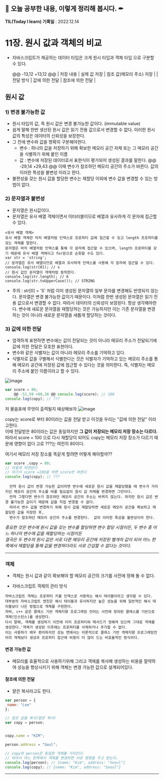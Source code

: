 ## 📕 오늘 공부한 내용, 이렇게 정리해 봅시다. ✒

**TIL(Today I learn) 기록일** : 2022.12.14

# 11장. 원시 값과 객체의 비교

- 자바스크립트가 제공하는 데이터 타입은 크게 원시 타입과 객체 타입 으로 구분할 수 있다.

	@@ -13,12 +13,12 @@
| 저장 내용 | 실제 값 저장 | 참조 값(메모리 주소) 저장 |
| 전달 방식 | 값에 의한 전달 | 참조에 의한 전달 |

## 원시 값

### 1) 변경 불가능한 값

- 원시 타입의 값, 즉 원시 값은 변경 불가능한 값이다. (immutable value)
- 쉽게 말해 한번 생선된 원시 값은 읽기 전용 값으로서 변경할 수 없다. 이러한 원시 값의 특성은 데이터의 신뢰성을 보장한다.
- 그 전에 변수와 값을 명확히 구분해야한다.
  - 변수 : 하나의 값을 저장하기 위해 확보한 메모리 공간 자체 또는 그 메모리 공간을 식별하기 위해 붙인 이름
  - 값   : 변수에 저장된 데이터로서 표현식이 평가되어 생성된 결과를 말한다.
	@@ -29,14 +29,43 @@
  이때 변수가 참조하던 메모리 공간의 주소가 바뀐다. 값의 이러한 특성을 불변성 이라고 한다.
- 불편성을 갖는 원시 값을 할당한 변수는 재할당 이외에 변수 값을 변경할 수 있는 방법이 없다.

### 2) 문자열과 불변성

- 문자열은 원시값이다. 
- 문자열은 유사 배열 객체이면서 이터러블이므로 배열과 유사하게 각 문자에 접근할 수 있다.

```
<유사 배열 객체>
유사 배열 객체란 마치 배열처럼 인덱스로 프로퍼티 값에 접근할 수 있고 length 프로퍼티를 갖는 객체를 말한다.
문자열은 마치 배열처럼 인덱스를 통해 각 문자에 접근할 수 있으며, length 프로퍼티를 갖기 때문에 유사 배열 객체이고 for문으로 순회할 수도 있다. 
var str = 'string';
// 문자열은 유사 배열이므로 배열과 유사하게 인덱스를 사용해 각 문자에 접근할 수 있다.
console.log(str[0]); // s
// 원시 값인 문자열이 객체처럼 동작한다.
console.log(str.length); // 6
console.log(str.toUpperCase()); // STRING
```
- 주의 : str[0] = 'S' 처럼 이미 생성된 문자열의 일부 문자를 변경해도 반영되지 않는다.
        문자열은 변경 불가능한 값이기 때문이다.
        이처럼 한번 생성된 문자열은 읽기 전용 값으로서 변경할 수 없다.
        따라서 데이터의 신뢰성이 보장된다.
        항상 생각해야한다. 변수에 새로운 문자열을 재할당하는 것은 가능하지만 이는 기존 문자열을 변경하는 것이 아니라
        새로운 문자열을 새롭게 할당하는 것이다. 

###  3) 값에 의한 전달

- 엄격하게 표현하면 변수에는 값이 전달되는 것이 아니라 메모리 주소가 전달되기에 값에 의한 전달은 모호한 표현이다. 
- 변수와 같은 식별자는 값이 아니라 메모리 주소를 기억하고 있다.
- 식별자로 값을 구별해서 식별한다는 것은 식별자가 기억하고 있는 메모리 주소를 통해 메모리 공간에 저장된 값에 접근할 수 있다는 것을 의미한다.
  즉, 식별자는 메모리 주소에 붙인 이름이라고 할 수 있다.

![image](https://user-images.githubusercontent.com/76567238/207576990-9a160d7d-b45a-4444-8f35-a8c69ae9b214.png)


```js
var score = 80;
	@@ -51,59 +80,38 @@ console.log(score); // 100
console.log(copy); // ???
```
저 물음표에 무엇이 출력될지 예상해보자 
![image](https://user-images.githubusercontent.com/76567238/207599250-836fc425-cb3b-47e9-b8e4-9ae081c52012.png)



  copy는 score로 부터 80이라는 값을 전달 받고 이것을 우리는 "값에 의한 전달" 이라고한다.   
  이때 전달받은 80이라는 값은 동일하지만 **그 값이 저장되는 메모리 저장 장소는 다르다.**   
  따라서 score = 100 으로 다시 재할당이 되어도 copy는 메모리 저장 장소가 다르기 때문에 영향이 없다 고로 ???는 여전히 80이다.   

여기서 메모리 저장 장소를 똑같게 할려면 어떻게 해야할까??

```js
var score ,copy = 80;
// 이렇게 하면된다   
// 여기서 score =100을 하면 score만 바뀐다   
console.log(copy); // ??? 
```

```
  만약 원시 값이 변경 가능한 값이라면 변수에 새로운 원시 값을 재할당했을 때 변수가 가리키던 메모리 공간의 주소를 바꿀 필요없이 원시 값 자체를 변경하면 그만이다.   
  만약 그렇다면 변수가 참조하던 메모리 공간의 주소는 바뀌지 않는다. 하지만 원시 값은 변경 불가능한 값이기 때문에 값을 직접 변경할 수 없다.    
  따라서 변수 값을 변경하기 위해 원시 값을 재할당하면 새로운 메모리 공간을 확보하고 재할당한 값을 저장한 후,   
  변수가 참조하던 메모리 공간의 주소를 변경한다.  값의 이러한 특성을 불변성이라 한다.
```

*중요한 것은 변수에 원시 값을 갖는 변수를 할당하면 변수 할당 시점이든, 두 변수 중 어느 하나의 변수에 값을 재할당하는 시점이든    
 결국은 두 변수의 원시 값은 서로 다른 메모리 공간에 저장된 별개의 값이 되어 어느 한쪽에서 재할당을 통해 값을 변경하더라도 서로 간섭할 수 없다는 것이다.*

---

### 객체

- 객체는 원시 값과 같이 확보해야 할 메모리 공간의 크기를 사전에 정해 둘 수 없다.

- 자바스크립트 객체의 관리 방식
```
자바스크립트 객체는 프로퍼티 키를 인덱스로 사용하는 해시 테이블이라고 생각할 수 있다.
대부분의 자바스크립트 엔진은 해시 테이블과 유사하지만 높은 성능을 위해 일반적인 해시 테이블보다 나은 방법으로 객체를 구현한다.
자바, c++ 같은 클래스 기반 객체지향 프로그래밍 언어는 사전에 정의된 클래스를 기반으로 객체(인스턴스)를 생성한다. 
다시 말해, 객체를 생성하기 이전에 이미 프로퍼티와 메서드가 정해져 있으며 그대로 객체를 생성한다.'객체가 생성된 이후에는 프로퍼티를 삭제하거나 추가할 수 없다.
이는 사용하기 매우 편리하지만 성능 면에서는 이론적으로 클래스 기반 객체지향 프로그래밍언어의 객체보다 생성과 프로퍼티 접근에 비용이 더 많이 드는 비효율적인 방식이다.
```

#### 변경 가능한 값

- 메모리를 효율적으로 사용하기위해 그리고 객체를 복사해 생성하는 비용을 절약하여 성능을 향상시키기 위해 객체는 변경 가능한 값으로 설계되어있다.

#### 참조에 의한 전달

- 얕은 복사라고도 한다. 


```js
var person = {
 name: "Lee"
};

// 참조 값을 복사(얕은 복사)
var copy = person;


copy.name = "KIM";

person.address = "Soul";

// copy와 person은 동일한 객체를 가리킨다.
// 따라서 어느 한쪽에서 객체를 변경하면 서로 영향을 주고 받는다. 
console.log(person); // {name: "Kim", address: "Seoul"}
console.log(copy); // {name: "Kim", address: "Seoul"}
```

---

